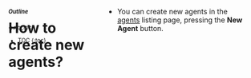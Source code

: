 <aside class="large-4 columns" markdown="1" style="position:fixed;font-size:80%;">

##### Outline
{:.no_toc}

* TOC
{:toc}

</aside>

<!-- [TOC] for Python markdown parser -->

 <div class="large-8 columns" role="content"  markdown="1">

# How to create new agents?

- You can create new agents in the [agents][] listing page, pressing the **New Agent** button.
<hr>
</div>


[agent]:        /docs/#agents
[agents]:       /docs/#agents
[event]:        /docs/#events
[templates]:    /docs/#templates
[template]:     /docs/#templates
[integrations]: /docs/#integrations
[integration]:  /docs/#integrations
[sources]:      /docs/#sources